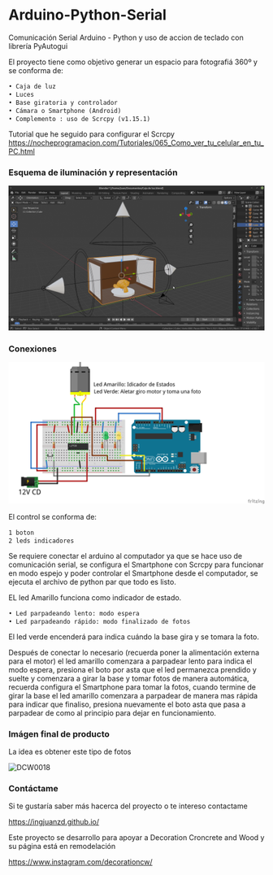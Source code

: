 # Arduino-Python-Serial
Comunicación Serial Arduino - Python y uso de accion de teclado con librería PyAutogui

El proyecto tiene como objetivo generar un espacio para fotografiá 360º  y se conforma de:

    • Caja de luz
    • Luces
    • Base giratoria y controlador
    • Cámara o Smartphone (Android)
    • Complemento : uso de Scrcpy (v1.15.1)

Tutorial que he seguido para configurar el Scrcpy
https://nocheprogramacion.com/Tutoriales/065_Como_ver_tu_celular_en_tu_PC.html


### Esquema de iluminación y representación

![Alt text](https://raw.githubusercontent.com/IngJuanZD/Arduino-Python-Serial/main/Fotos%20auxiliares/Captura%20de%20pantalla_2020-11-17_12-49-22.png) 


### Conexiones

![Alt text](https://raw.githubusercontent.com/IngJuanZD/Arduino-Python-Serial/main/Conexiones.png)

El control se conforma de:
    
    1 boton
    2 leds indicadores

Se requiere conectar el arduino al computador ya que se hace uso de comunicación serial, se configura el  Smartphone con  Scrcpy para funcionar en modo espejo y poder controlar el  Smartphone desde el computador, se ejecuta el archivo de python par que todo es listo.

EL led Amarillo funciona como indicador de estado.
    
    • Led parpadeando lento: modo espera
    • Led parpadeando rápido: modo finalizado de fotos
      
El led verde encenderá para indica cuándo la base gira y se tomara la foto.

Después de conectar lo necesario  (recuerda poner la alimentación externa para el motor) el led amarillo comenzara a parpadear lento para indica el modo espera, presiona el boto por asta que el led permanezca prendido y suelte y comenzara a girar la base  y tomar fotos de manera automática, recuerda configura el Smartphone para tomar la fotos, cuando termine de girar la base el led amarillo comenzara a parpadear de manera mas rápida para indicar que finaliso, presiona nuevamente el boto asta que pasa a parpadear de como al principio para dejar  en funcionamiento.    


### Imágen final de producto 
La idea es obtener este tipo de fotos

<img src="https://github.com/IngJuanZD/Arduino-Python-Serial/blob/main/Fotos%20auxiliares/DCW0018.gif" width="400" height="400" ALT="DCW0018"/>

### Contáctame
Si te gustaría saber más hacerca del proyecto o te intereso contactame

https://ingjuanzd.github.io/

Este proyecto se desarrollo para apoyar a Decoration Croncrete and Wood y su página está en remodelación

https://www.instagram.com/decorationcw/
